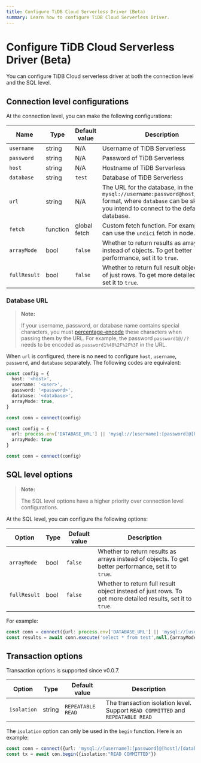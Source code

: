 ```yaml
---
title: Configure TiDB Cloud Serverless Driver (Beta)
summary: Learn how to configure TiDB Cloud Serverless Driver.
---
```


# Configure TiDB Cloud Serverless Driver (Beta)

You can configure TiDB Cloud serverless driver at both the connection level and the SQL level.

## Connection level configurations

At the connection level, you can make the following configurations:

| Name       | Type       | Default value     | Description                                                                                                             |
|------------|------------|--------------|-------------------------------------------------------------------------------------------------------------------------|
| `username`   | string     | N/A          | Username of TiDB Serverless                                                                                             |
| `password`   | string     | N/A            | Password of TiDB Serverless                                                                                             |
| `host`       | string     | N/A           | Hostname of TiDB Serverless                                                                                             |
| `database`   | string     | `test`         | Database of TiDB Serverless                                                                                             |
| `url`        | string     | N/A            | The URL for the database, in the `mysql://username:password@host/database` format, where `database` can be skipped if you intend to connect to the default database.   |
| `fetch`      | function   | global fetch | Custom fetch function. For example, you can use the `undici` fetch in node.js.                                          |
| `arrayMode`  | bool       | `false`        | Whether to return results as arrays instead of objects. To get better performance, set it to `true`.                    |
| `fullResult` | bool       | `false`        | Whether to return full result object instead of just rows. To get more detailed results, set it to `true`.              |

### Database URL

> **Note:**
>
> If your username, password, or database name contains special characters, you must [percentage-encode](https://en.wikipedia.org/wiki/Percent-encoding) these characters when passing them by the URL. For example, the password `password1@//?` needs to be encoded as `password1%40%2F%2F%3F` in the URL.

When `url` is configured, there is no need to configure `host`, `username`, `password`, and `database` separately. The following codes are equivalent:

```ts
const config = {
  host: '<host>',
  username: '<user>',
  password: '<password>',
  database: '<database>',
  arrayMode: true,
}

const conn = connect(config)
```

```ts
const config = {
  url: process.env['DATABASE_URL'] || 'mysql://[username]:[password]@[host]/[database]',
  arrayMode: true
}

const conn = connect(config)
```

## SQL level options

> **Note:**
>
> The SQL level options have a higher priority over connection level configurations.

At the SQL level, you can configure the following options:

| Option     | Type | Default value | Description                                                                                         |
|------------|------|---------|-----------------------------------------------------------------------------------------------------|
| `arrayMode`  | bool | `false`   | Whether to return results as arrays instead of objects. To get better performance, set it to `true`.  |
| `fullResult` | bool | `false`   | Whether to return full result object instead of just rows. To get more detailed results, set it to `true`.                                         |

For example:

```ts
const conn = connect({url: process.env['DATABASE_URL'] || 'mysql://[username]:[password]@[host]/[database]'})
const results = await conn.execute('select * from test',null,{arrayMode:true,fullResult:true})
```

## Transaction options

Transaction options is supported since v0.0.7.

| Option       | Type   | Default value    | Description                                                                        |
|--------------|--------|------------------|------------------------------------------------------------------------------------|
| `isolation`  | string | `REPEATABLE READ` | The transaction isolation level. Support `READ COMMITTED` and `REPEATABLE READ`    |


The `isolation` option can only be used in the `begin` function. Here is an example:

```ts
const conn = connect({url: 'mysql://[username]:[password]@[host]/[database]'})
const tx = await con.begin({isolation:"READ COMMITTED"})
```